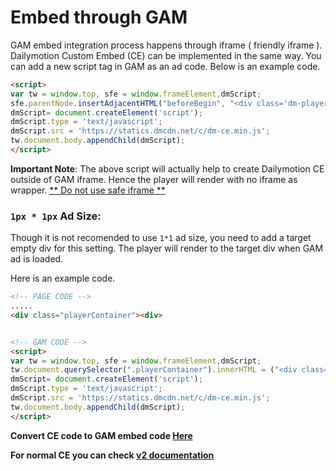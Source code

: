 # Embed through GAM
GAM embed integration process happens through iframe ( friendly iframe ). Dailymotion Custom Embed (CE) can be implemented in the same way. You can add a new script tag in GAM as an ad code.
Below is an example code.

```html
<script>
var tw = window.top, sfe = window.frameElement,dmScript;
sfe.parentNode.insertAdjacentHTML("beforeBegin", "<div class='dm-player' playerId='{PLAYER_ID}' sort='recent' owners='{YOUR_CHANNEL_NAME}' ></div>");
dmScript= document.createElement('script');
dmScript.type = 'text/javascript';
dmScript.src = 'https://statics.dmcdn.net/c/dm-ce.min.js';
tw.document.body.appendChild(dmScript);
</script>
```

**Important Note**: The above script will actually help to create Dailymotion CE outside of GAM iframe. Hence the player will render with no iframe as wrapper. [** Do not use safe iframe **](https://support.google.com/admanager/answer/6023110)

### `1px * 1px` Ad Size:

Though it is not recomended to use `1*1` ad size, you need to add a target empty div for this setting. The player will render to the target div when GAM ad is loaded.

Here is an example code.

```html
<!-- PAGE CODE -->
.....
<div class="playerContainer"><div>


<!-- GAM CODE -->
<script>
var tw = window.top, sfe = window.frameElement,dmScript;
tw.document.querySelector(".playerContainer").innerHTML = ("<div class='dm-player' playerId='{PLAYER_ID}' sort='recent' owners='{YOUR_CHANNEL_NAME}' ></div>");
dmScript= document.createElement('script');
dmScript.type = 'text/javascript';
dmScript.src = 'https://statics.dmcdn.net/c/dm-ce.min.js';
tw.document.body.appendChild(dmScript);
</script>
```
**Convert CE code to GAM embed code [Here](https://dmvs-apac.github.io/custom-embed-v2/examples/embed_gam/)**

**For normal CE you can check [v2 documentation](https://dmvs-apac.github.io/custom-embed-v2/)**
